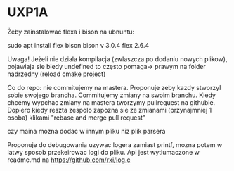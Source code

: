# UXP1A


Żeby zainstalować flexa i bison na ubnuntu:

sudo apt install flex bison
bison v 3.0.4
flex 2.6.4

Uwaga! Jeżeli nie dziala kompilacja (zwlaszcza po dodaniu nowych plikow), 
pojawiaja sie bledy undefined to często pomaga-> prawym na folder nadrzedny (reload cmake project)

Co do repo: nie commitujemy na mastera. 
Proponuje zeby kazdy stworzyl sobie swojego brancha. Commitujemy zmiany na swoim branchu.
Kiedy chcemy wypchac zmiany na mastera tworzymy pullrequest na githubie. Dopiero kiedy reszta zespolo
zapozna sie ze zmianami (przynajmniej 1 osoba) klikami "rebase and merge pull request"

czy maina mozna dodac w innym pliku niz plik parsera


Proponuje do debugowania uzywac logera zamiast printf, mozna potem w latwy sposob przekeirowac 
logi do pliku.
Api jest wytlumaczone w readme.md na https://github.com/rxi/log.c
